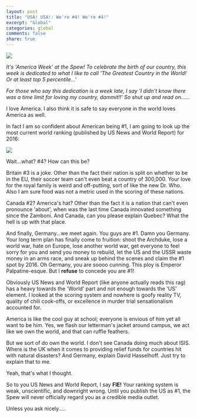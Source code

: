 ```yaml
---
layout: post
title: "USA! USA!: We're #4! We're #4!"
excerpt: "Global"
categories: global
comments: false
share: true
---
```


![](http://www.drvino.com/wp-content/uploads/2011/03/usa_wine.jpg)



*It's 'America Week' at the Spew! To celebrate the birth of our country, this week is dedicated to what I like to call 'The Greatest Country in the World! Or at least top 5 percentile...'*

*For those who say this dedication is a week late, I say 'I didn't know there was a time limit for loving my country, dammit!!' So shut up and read on......*


I love America. I also think it is safe to say everyone in the world loves America as well. 


In fact I am so confident about American being #1, I am going to look up the most current world ranking (published by US News and World Report) for 2016:

![](http://psmak3.github.io/images/usarank.JPG)

Wait...what? #4? How can this be? 

Britain #3 is a joke. Other than the fact their nation is split on whether to be in the EU, their soccer team can't even beat a country of 300,000. Your love for the royal family is weird and off-putting, sort of like the new Dr. Who. Also I am sure food was not a metric used in the scoring of these nations.

Canada #2? America's hat? Other than the fact it is a nation that can't even pronounce 'about', when was the last time Canada innovated something since the Zamboni. And Canada, can you please explain Quebec? What the hell is up with that place.

And finally, Germany...we meet again. You guys are #1. Damn you Germany. Your long term plan has finally come to fruition: shoot the Archduke, lose a world war, hate on Europe, lose another world war, get everyone to feel sorry for you and send you money to rebuild, let the US and the USSR waste money in an arms race, and sneak up behind the scenes and claim the #1 spot by 2016. Oh Germany, you are soooo cunning. This ploy is Emperor Palpatine-esque. But I **refuse** to concede you are #1! 

Obviously US News and World Report (like anyone actually reads this rag) has a heavy towards the 'World' part and not enough towards the 'US' element. I looked at the scoring system and nowhere is goofy reality TV, quality of chili cook-offs, or excellence in murder trial sensationalism accounted for. 

America is like the cool guy at school; everyone is envious of him yet all want to be him. Yes, we flash our letterman's jacket around campus, we act like we own the world, and that can ruffle feathers. 

But we sort of do own the world. I don't see Canada doing much about ISIS. Where is the UK when it comes to providing relief funds for countries hit with natural disasters? And Germany, explain David Hasselhoff. Just try to explain that to me. 

Yeah, that's what I thought.


So to you US News and World Report, I say **FIE!** Your ranking system is weak, unscientific, and downright wrong. Until you publish the US as #1, the Spew will never officially regard you as a credible media outlet. 


Unless you ask nicely.....

